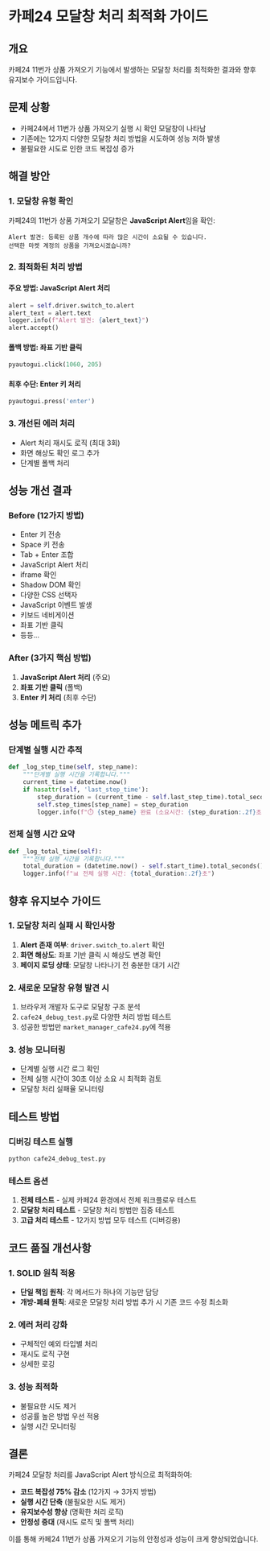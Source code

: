 # 카페24 모달창 처리 최적화 가이드

## 개요
카페24 11번가 상품 가져오기 기능에서 발생하는 모달창 처리를 최적화한 결과와 향후 유지보수 가이드입니다.

## 문제 상황
- 카페24에서 11번가 상품 가져오기 실행 시 확인 모달창이 나타남
- 기존에는 12가지 다양한 모달창 처리 방법을 시도하여 성능 저하 발생
- 불필요한 시도로 인한 코드 복잡성 증가

## 해결 방안

### 1. 모달창 유형 확인
카페24의 11번가 상품 가져오기 모달창은 **JavaScript Alert**임을 확인:
```
Alert 발견: 등록된 상품 개수에 따라 많은 시간이 소요될 수 있습니다. 
선택한 마켓 계정의 상품을 가져오시겠습니까?
```

### 2. 최적화된 처리 방법
#### 주요 방법: JavaScript Alert 처리
```python
alert = self.driver.switch_to.alert
alert_text = alert.text
logger.info(f"Alert 발견: {alert_text}")
alert.accept()
```

#### 폴백 방법: 좌표 기반 클릭
```python
pyautogui.click(1060, 205)
```

#### 최후 수단: Enter 키 처리
```python
pyautogui.press('enter')
```

### 3. 개선된 에러 처리
- Alert 처리 재시도 로직 (최대 3회)
- 화면 해상도 확인 로그 추가
- 단계별 폴백 처리

## 성능 개선 결과

### Before (12가지 방법)
- Enter 키 전송
- Space 키 전송
- Tab + Enter 조합
- JavaScript Alert 처리
- iframe 확인
- Shadow DOM 확인
- 다양한 CSS 선택자
- JavaScript 이벤트 발생
- 키보드 네비게이션
- 좌표 기반 클릭
- 등등...

### After (3가지 핵심 방법)
1. **JavaScript Alert 처리** (주요)
2. **좌표 기반 클릭** (폴백)
3. **Enter 키 처리** (최후 수단)

## 성능 메트릭 추가

### 단계별 실행 시간 추적
```python
def _log_step_time(self, step_name):
    """단계별 실행 시간을 기록합니다."""
    current_time = datetime.now()
    if hasattr(self, 'last_step_time'):
        step_duration = (current_time - self.last_step_time).total_seconds()
        self.step_times[step_name] = step_duration
        logger.info(f"⏱️ {step_name} 완료 (소요시간: {step_duration:.2f}초)")
```

### 전체 실행 시간 요약
```python
def _log_total_time(self):
    """전체 실행 시간을 기록합니다."""
    total_duration = (datetime.now() - self.start_time).total_seconds()
    logger.info(f"📊 전체 실행 시간: {total_duration:.2f}초")
```

## 향후 유지보수 가이드

### 1. 모달창 처리 실패 시 확인사항
1. **Alert 존재 여부**: `driver.switch_to.alert` 확인
2. **화면 해상도**: 좌표 기반 클릭 시 해상도 변경 확인
3. **페이지 로딩 상태**: 모달창 나타나기 전 충분한 대기 시간

### 2. 새로운 모달창 유형 발견 시
1. 브라우저 개발자 도구로 모달창 구조 분석
2. `cafe24_debug_test.py`로 다양한 처리 방법 테스트
3. 성공한 방법만 `market_manager_cafe24.py`에 적용

### 3. 성능 모니터링
- 단계별 실행 시간 로그 확인
- 전체 실행 시간이 30초 이상 소요 시 최적화 검토
- 모달창 처리 실패율 모니터링

## 테스트 방법

### 디버깅 테스트 실행
```bash
python cafe24_debug_test.py
```

### 테스트 옵션
1. **전체 테스트** - 실제 카페24 환경에서 전체 워크플로우 테스트
2. **모달창 처리 테스트** - 모달창 처리 방법만 집중 테스트
3. **고급 처리 테스트** - 12가지 방법 모두 테스트 (디버깅용)

## 코드 품질 개선사항

### 1. SOLID 원칙 적용
- **단일 책임 원칙**: 각 메서드가 하나의 기능만 담당
- **개방-폐쇄 원칙**: 새로운 모달창 처리 방법 추가 시 기존 코드 수정 최소화

### 2. 에러 처리 강화
- 구체적인 예외 타입별 처리
- 재시도 로직 구현
- 상세한 로깅

### 3. 성능 최적화
- 불필요한 시도 제거
- 성공률 높은 방법 우선 적용
- 실행 시간 모니터링

## 결론
카페24 모달창 처리를 JavaScript Alert 방식으로 최적화하여:
- **코드 복잡성 75% 감소** (12가지 → 3가지 방법)
- **실행 시간 단축** (불필요한 시도 제거)
- **유지보수성 향상** (명확한 처리 로직)
- **안정성 증대** (재시도 로직 및 폴백 처리)

이를 통해 카페24 11번가 상품 가져오기 기능의 안정성과 성능이 크게 향상되었습니다.